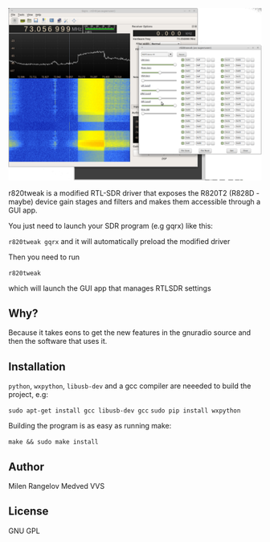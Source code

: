 ![Screenshot](/screenshot/ss.png?raw=true "r820tweak")


r820tweak is a modified RTL-SDR driver that exposes the R820T2 (R828D - maybe) device gain stages and filters and makes them accessible through a GUI app. 

You just need to launch your SDR program (e.g gqrx) like this:

`r820tweak gqrx` and it will automatically preload the modified driver

Then you need to run

`r820tweak` 

which will launch the GUI app that manages RTLSDR settings



## Why?

Because it takes eons to get the new features in the gnuradio source and then the software that uses it.

## Installation

`python`, `wxpython`, `libusb-dev` and a gcc compiler are neeeded to build the project, e.g:

`sudo apt-get install gcc libusb-dev gcc`
`sudo pip install wxpython`

Building the program is as easy as running make:

`make && sudo make install`


## Author

Milen Rangelov
Medved VVS
## License

GNU GPL
